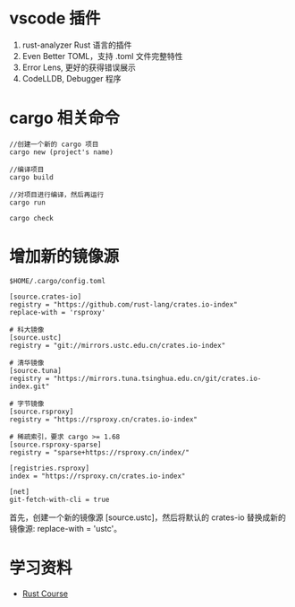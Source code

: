 # vscode 插件

1. rust-analyzer Rust 语言的插件
2. Even Better TOML，支持 .toml 文件完整特性
3. Error Lens, 更好的获得错误展示
4. CodeLLDB, Debugger 程序

# cargo 相关命令


```
//创建一个新的 cargo 项目
cargo new (project's name)

//编译项目
cargo build

//对项目进行编译，然后再运行
cargo run

cargo check
```

# 增加新的镜像源

```
$HOME/.cargo/config.toml
```

```
[source.crates-io]
registry = "https://github.com/rust-lang/crates.io-index"
replace-with = 'rsproxy'

# 科大镜像
[source.ustc]
registry = "git://mirrors.ustc.edu.cn/crates.io-index"

# 清华镜像
[source.tuna]
registry = "https://mirrors.tuna.tsinghua.edu.cn/git/crates.io-index.git"

# 字节镜像
[source.rsproxy]
registry = "https://rsproxy.cn/crates.io-index"

# 稀疏索引，要求 cargo >= 1.68
[source.rsproxy-sparse]
registry = "sparse+https://rsproxy.cn/index/"

[registries.rsproxy]
index = "https://rsproxy.cn/crates.io-index"

[net]
git-fetch-with-cli = true
```

首先，创建一个新的镜像源 [source.ustc]，然后将默认的 crates-io 替换成新的镜像源: replace-with = 'ustc'。

# 学习资料

- [Rust Course](https://course.rs/basic/intro.html)
